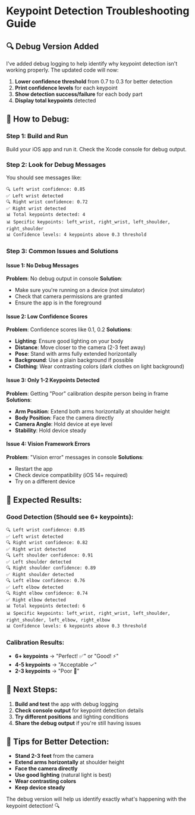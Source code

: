 # Keypoint Detection Troubleshooting Guide

## 🔍 **Debug Version Added**

I've added debug logging to help identify why keypoint detection isn't working properly. The updated code will now:

1. **Lower confidence threshold** from 0.7 to 0.3 for better detection
2. **Print confidence levels** for each keypoint
3. **Show detection success/failure** for each body part
4. **Display total keypoints** detected

## 🧪 **How to Debug:**

### **Step 1: Build and Run**
Build your iOS app and run it. Check the Xcode console for debug output.

### **Step 2: Look for Debug Messages**
You should see messages like:
```
🔍 Left wrist confidence: 0.85
✅ Left wrist detected
🔍 Right wrist confidence: 0.72
✅ Right wrist detected
📊 Total keypoints detected: 4
📊 Specific keypoints: left_wrist, right_wrist, left_shoulder, right_shoulder
📊 Confidence levels: 4 keypoints above 0.3 threshold
```

### **Step 3: Common Issues and Solutions**

#### **Issue 1: No Debug Messages**
**Problem**: No debug output in console
**Solution**: 
- Make sure you're running on a device (not simulator)
- Check that camera permissions are granted
- Ensure the app is in the foreground

#### **Issue 2: Low Confidence Scores**
**Problem**: Confidence scores like 0.1, 0.2
**Solutions**:
- **Lighting**: Ensure good lighting on your body
- **Distance**: Move closer to the camera (2-3 feet away)
- **Pose**: Stand with arms fully extended horizontally
- **Background**: Use a plain background if possible
- **Clothing**: Wear contrasting colors (dark clothes on light background)

#### **Issue 3: Only 1-2 Keypoints Detected**
**Problem**: Getting "Poor" calibration despite person being in frame
**Solutions**:
- **Arm Position**: Extend both arms horizontally at shoulder height
- **Body Position**: Face the camera directly
- **Camera Angle**: Hold device at eye level
- **Stability**: Hold device steady

#### **Issue 4: Vision Framework Errors**
**Problem**: "Vision error" messages in console
**Solutions**:
- Restart the app
- Check device compatibility (iOS 14+ required)
- Try on a different device

## 🎯 **Expected Results:**

### **Good Detection (Should see 6+ keypoints):**
```
🔍 Left wrist confidence: 0.85
✅ Left wrist detected
🔍 Right wrist confidence: 0.82
✅ Right wrist detected
🔍 Left shoulder confidence: 0.91
✅ Left shoulder detected
🔍 Right shoulder confidence: 0.89
✅ Right shoulder detected
🔍 Left elbow confidence: 0.76
✅ Left elbow detected
🔍 Right elbow confidence: 0.74
✅ Right elbow detected
📊 Total keypoints detected: 6
📊 Specific keypoints: left_wrist, right_wrist, left_shoulder, right_shoulder, left_elbow, right_elbow
📊 Confidence levels: 6 keypoints above 0.3 threshold
```

### **Calibration Results:**
- **6+ keypoints** → "Perfect! ✅" or "Good! ⚡"
- **4-5 keypoints** → "Acceptable ✓"
- **2-3 keypoints** → "Poor 📍"

## 🚀 **Next Steps:**

1. **Build and test** the app with debug logging
2. **Check console output** for keypoint detection details
3. **Try different positions** and lighting conditions
4. **Share the debug output** if you're still having issues

## 📱 **Tips for Better Detection:**

- **Stand 2-3 feet** from the camera
- **Extend arms horizontally** at shoulder height
- **Face the camera directly**
- **Use good lighting** (natural light is best)
- **Wear contrasting colors**
- **Keep device steady**

The debug version will help us identify exactly what's happening with the keypoint detection! 🔍
